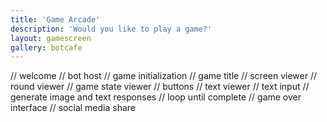 ```yaml
---
title: 'Game Arcade'
description: 'Would you like to play a game?'
layout: gamescreen
gallery: botcafe
---
```


// welcome
// bot host
// game initialization
// game title
// screen viewer
// round viewer
// game state viewer
// buttons
// text viewer
// text input
// generate image and text responses
// loop until complete
// game over interface
// social media share
